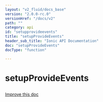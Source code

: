 ```yaml
---
layout: "v2_fluid/docs_base"
version: "2.0.0-rc.0"
versionHref: "/docs/v2"
path: ""
category: api
id: "setupprovideevents"
title: "setupProvideEvents"
header_sub_title: "Ionic API Documentation"
doc: "setupProvideEvents"
docType: "function"

---
```










<h1 class="api-title">
<a class="anchor" name="setup-provide-events" href="#setup-provide-events"></a>

setupProvideEvents





</h1>

<a class="improve-v2-docs" href="http://github.com/driftyco/ionic/edit/master//src/util/events.ts#L148">
Improve this doc
</a>










<!-- @usage tag -->


<!-- @property tags -->



<!-- instance methods on the class -->




<!-- related link --><!-- end content block -->


<!-- end body block -->

